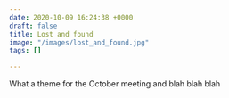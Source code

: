 ```yaml
---
date: 2020-10-09 16:24:38 +0000
draft: false
title: Lost and found
image: "/images/lost_and_found.jpg"
tags: []

---
```

What a theme for the October meeting and blah blah blah